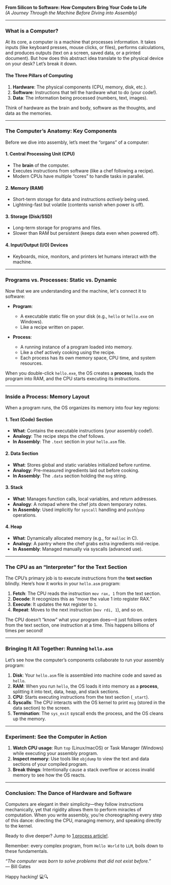 **From Silicon to Software: How Computers Bring Your Code to Life**  
*(A Journey Through the Machine Before Diving into Assembly)*  

---

### **What is a Computer?**  
At its core, a computer is a machine that processes information. It takes inputs (like keyboard presses, mouse clicks, or files), performs calculations, and produces outputs (text on a screen, saved data, or a printed document). But how does this abstract idea translate to the physical device on your desk? Let’s break it down.  

#### **The Three Pillars of Computing**  
1. **Hardware**: The physical components (CPU, memory, disk, etc.).  
2. **Software**: Instructions that tell the hardware what to do (your code!).  
3. **Data**: The information being processed (numbers, text, images).  

Think of hardware as the brain and body, software as the thoughts, and data as the memories.  

---

### **The Computer’s Anatomy: Key Components**  
Before we dive into assembly, let’s meet the “organs” of a computer:  

#### **1. Central Processing Unit (CPU)**  
- The **brain** of the computer.  
- Executes instructions from software (like a chef following a recipe).  
- Modern CPUs have multiple “cores” to handle tasks in parallel.  

#### **2. Memory (RAM)**  
- Short-term storage for data and instructions *actively* being used.  
- Lightning-fast but volatile (contents vanish when power is off).  

#### **3. Storage (Disk/SSD)**  
- Long-term storage for programs and files.  
- Slower than RAM but persistent (keeps data even when powered off).  

#### **4. Input/Output (I/O) Devices**  
- Keyboards, mice, monitors, and printers let humans interact with the machine.  

---

### **Programs vs. Processes: Static vs. Dynamic**
Now that we are understanding and the machine, let's connect it to software:

- **Program**:  
  - A executable static file on your disk (e.g., `hello` or `hello.exe` on Windows).  
  - Like a recipe written on paper.  

- **Process**:  
  - A running instance of a program loaded into memory.  
  - Like a chef actively cooking using the recipe.  
  - Each process has its own memory space, CPU time, and system resources.  

When you double-click `hello.exe`, the OS creates a **process**, loads the program into RAM, and the CPU starts executing its instructions.  

---

### **Inside a Process: Memory Layout**  
When a program runs, the OS organizes its memory into four key regions:  

#### **1. Text (Code) Section**  
- **What**: Contains the executable instructions (your assembly code!).  
- **Analogy**: The recipe steps the chef follows.  
- **In Assembly**: The `.text` section in your `hello.asm` file.  

#### **2. Data Section**  
- **What**: Stores global and static variables initialized before runtime.  
- **Analogy**: Pre-measured ingredients laid out before cooking.  
- **In Assembly**: The `.data` section holding the `msg` string.  

#### **3. Stack**  
- **What**: Manages function calls, local variables, and return addresses.  
- **Analogy**: A notepad where the chef jots down temporary notes.  
- **In Assembly**: Used implicitly for `syscall` handling and `push`/`pop` operations.  


#### **4. Heap**  
- **What**: Dynamically allocated memory (e.g., for `malloc` in C).  
- **Analogy**: A pantry where the chef grabs extra ingredients mid-recipe.  
- **In Assembly**: Managed manually via syscalls (advanced use).  

---

### **The CPU as an “Interpreter” for the Text Section**  
The CPU’s primary job is to execute instructions from the **text section** blindly. Here’s how it works in your `hello.asm` program:

1. **Fetch**: The CPU reads the instruction `mov rax, 1` from the text section.  
2. **Decode**: It recognizes this as “move the value 1 into register RAX.”  
3. **Execute**: It updates the `RAX` register to `1`.  
4. **Repeat**: Moves to the next instruction (`mov rdi, 1`), and so on.  

The CPU doesn’t “know” what your program does—it just follows orders from the text section, one instruction at a time.
This happens billions of times per second!

---

### **Bringing It All Together: Running `hello.asm`**  
Let’s see how the computer’s components collaborate to run your assembly program:  

1. **Disk**: Your `hello.asm` file is assembled into machine code and saved as `hello`. 
2. **RAM**: When you run `hello`, the OS loads it into memory as a **process**, splitting it into text, data, heap, and stack sections.  
3. **CPU**: Starts executing instructions from the text section (`_start`).  
4. **Syscalls**: The CPU interacts with the OS kernel to print `msg` (stored in the data section) to the screen.  
5. **Termination**: The `sys_exit` syscall ends the process, and the OS cleans up the memory.  

---

### **Experiment: See the Computer in Action**  
1. **Watch CPU usage**: Run `top` (Linux/macOS) or Task Manager (Windows) while executing your assembly program.  
2. **Inspect memory**: Use tools like `objdump` to view the text and data sections of your compiled program.  
3. **Break things**: Intentionally cause a stack overflow or access invalid memory to see how the OS reacts.  

---

### **Conclusion: The Dance of Hardware and Software**  
Computers are elegant in their simplicity—they follow instructions mechanically, yet that rigidity allows them to perform miracles of computation. When you write assembly, you’re choreographing every step of this dance: directing the CPU, managing memory, and speaking directly to the kernel.  

Ready to dive deeper? Jump to [1.process article!](https://github.com/AmeerAtia/LetsGetX64/blob/master/articles/1.process.md).

Remember: every complex program, from `Hello World` to `LLM`, boils down to these fundamentals.

*“The computer was born to solve problems that did not exist before.”*  
— Bill Gates  

Happy hacking! 💻🔍
